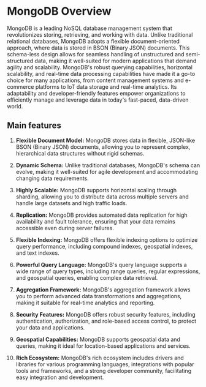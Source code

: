 # MongoDB Overview

MongoDB is a leading NoSQL database management system that revolutionizes storing, retrieving, and working with data. Unlike traditional relational databases, MongoDB adopts a flexible document-oriented approach, where data is stored in BSON (Binary JSON) documents. This schema-less design allows for seamless handling of unstructured and semi-structured data, making it well-suited for modern applications that demand agility and scalability. MongoDB's robust querying capabilities, horizontal scalability, and real-time data processing capabilities have made it a go-to choice for many applications, from content management systems and e-commerce platforms to IoT data storage and real-time analytics. Its adaptability and developer-friendly features empower organizations to efficiently manage and leverage data in today's fast-paced, data-driven world.

## Main features


1. **Flexible Document Model:** MongoDB stores data in flexible, JSON-like BSON (Binary JSON) documents, allowing you to represent complex, hierarchical data structures without rigid schemas.

2. **Dynamic Schema:** Unlike traditional databases, MongoDB's schema can evolve, making it well-suited for agile development and accommodating changing data requirements.

3. **Highly Scalable:** MongoDB supports horizontal scaling through sharding, allowing you to distribute data across multiple servers and handle large datasets and high traffic loads.

4. **Replication:** MongoDB provides automated data replication for high availability and fault tolerance, ensuring that your data remains accessible even during server failures.

5. **Flexible Indexing:** MongoDB offers flexible indexing options to optimize query performance, including compound indexes, geospatial indexes, and text indexes.

6. **Powerful Query Language:** MongoDB's query language supports a wide range of query types, including range queries, regular expressions, and geospatial queries, enabling complex data retrieval.

7. **Aggregation Framework:** MongoDB's aggregation framework allows you to perform advanced data transformations and aggregations, making it suitable for real-time analytics and reporting.

8. **Security Features:** MongoDB offers robust security features, including authentication, authorization, and role-based access control, to protect your data and applications.

9. **Geospatial Capabilities:** MongoDB supports geospatial data and queries, making it ideal for location-based applications and services.

10. **Rich Ecosystem:** MongoDB's rich ecosystem includes drivers and libraries for various programming languages, integrations with popular tools and frameworks, and a strong developer community, facilitating easy integration and development.